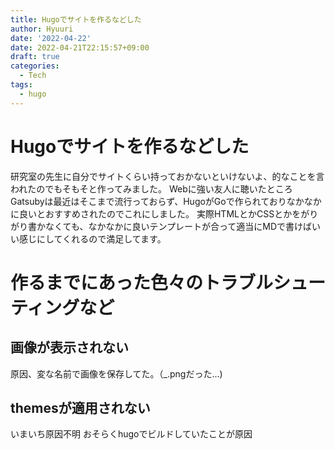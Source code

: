```yaml
---
title: Hugoでサイトを作るなどした
author: Hyuuri
date: '2022-04-22'
date: 2022-04-21T22:15:57+09:00
draft: true
categories:
  - Tech
tags:
  - hugo 
---
```


# Hugoでサイトを作るなどした

研究室の先生に自分でサイトくらい持っておかないといけないよ、的なことを言われたのでもそもそと作ってみました。
Webに強い友人に聴いたところGatsubyは最近はそこまで流行っておらず、HugoがGoで作られておりなかなかに良いとおすすめされたのでこれにしました。
実際HTMLとかCSSとかをがりがり書かなくても、なかなかに良いテンプレートが合って適当にMDで書けばいい感じにしてくれるので満足してます。

# 作るまでにあった色々のトラブルシューティングなど

## 画像が表示されない
原因、変な名前で画像を保存してた。（_.pngだった...)

## themesが適用されない
いまいち原因不明
おそらくhugoでビルドしていたことが原因


